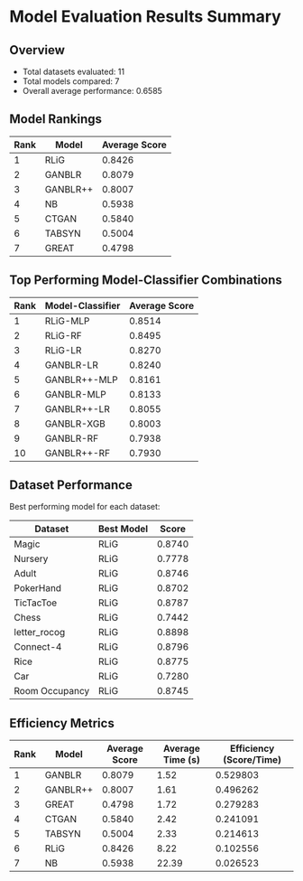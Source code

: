 # Model Evaluation Results Summary

## Overview

- Total datasets evaluated: 11
- Total models compared: 7
- Overall average performance: 0.6585

## Model Rankings

| Rank | Model | Average Score |
|------|-------|---------------|
| 1 | RLiG | 0.8426 |
| 2 | GANBLR | 0.8079 |
| 3 | GANBLR++ | 0.8007 |
| 4 | NB | 0.5938 |
| 5 | CTGAN | 0.5840 |
| 6 | TABSYN | 0.5004 |
| 7 | GREAT | 0.4798 |

## Top Performing Model-Classifier Combinations

| Rank | Model-Classifier | Average Score |
|------|-----------------|---------------|
| 1 | RLiG-MLP | 0.8514 |
| 2 | RLiG-RF | 0.8495 |
| 3 | RLiG-LR | 0.8270 |
| 4 | GANBLR-LR | 0.8240 |
| 5 | GANBLR++-MLP | 0.8161 |
| 6 | GANBLR-MLP | 0.8133 |
| 7 | GANBLR++-LR | 0.8055 |
| 8 | GANBLR-XGB | 0.8003 |
| 9 | GANBLR-RF | 0.7938 |
| 10 | GANBLR++-RF | 0.7930 |

## Dataset Performance

Best performing model for each dataset:

| Dataset | Best Model | Score |
|---------|------------|-------|
| Magic | RLiG | 0.8740 |
| Nursery | RLiG | 0.7778 |
| Adult | RLiG | 0.8746 |
| PokerHand | RLiG | 0.8702 |
| TicTacToe | RLiG | 0.8787 |
| Chess | RLiG | 0.7442 |
| letter_rocog | RLiG | 0.8898 |
| Connect-4 | RLiG | 0.8796 |
| Rice | RLiG | 0.8775 |
| Car | RLiG | 0.7280 |
| Room Occupancy | RLiG | 0.8745 |


## Efficiency Metrics

| Rank | Model | Average Score | Average Time (s) | Efficiency (Score/Time) |
|------|-------|---------------|------------------|-------------------------|
| 1 | GANBLR | 0.8079 | 1.52 | 0.529803 |
| 2 | GANBLR++ | 0.8007 | 1.61 | 0.496262 |
| 3 | GREAT | 0.4798 | 1.72 | 0.279283 |
| 4 | CTGAN | 0.5840 | 2.42 | 0.241091 |
| 5 | TABSYN | 0.5004 | 2.33 | 0.214613 |
| 6 | RLiG | 0.8426 | 8.22 | 0.102556 |
| 7 | NB | 0.5938 | 22.39 | 0.026523 |
